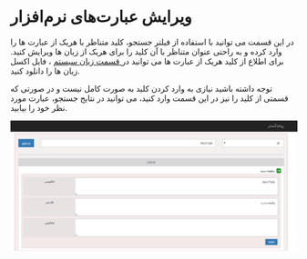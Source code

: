 # ویرایش عبارت‌های نرم‌افزار

در این قسمت می توانید با استفاده از فیلتر جستجو، کلید متناظر با هریک از عبارت ها را وارد کرده و به راحتی عنوان متناظر با آن کلید را برای هریک از زبان ها ویرایش کنید. برای اطلاع از کلید هریک از عبارت ها می توانید در[ قسمت زبان سیستم](https://github.com/1stco/PayamGostarDocs/blob/master/Help/Basic-Information/Language-management/System-language/System-language.md) ، فایل اکسل زبان ها را دانلود کنید.

توجه داشته باشید نیازی به وارد کردن کلید به صورت کامل نیست و در صورتی که قسمتی از کلید را نیز در این قسمت وارد کنید، می توانید در نتایج جستجو، عبارت مورد نظر خود را بیابید.

![](PhraseEdition.png)

